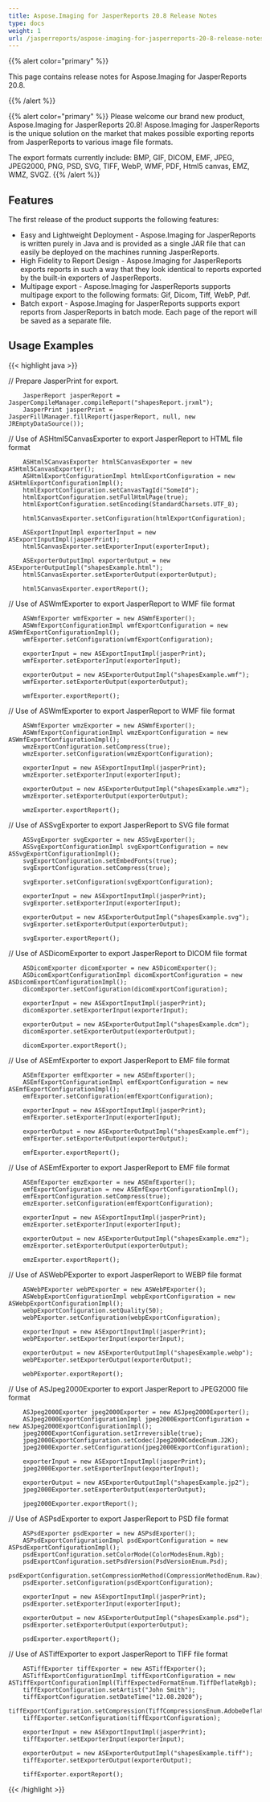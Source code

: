 ```yaml
---
title: Aspose.Imaging for JasperReports 20.8 Release Notes
type: docs
weight: 1
url: /jasperreports/aspose-imaging-for-jasperreports-20-8-release-notes/
---
```


{{% alert color="primary" %}}

This page contains release notes for Aspose.Imaging for JasperReports 20.8.

{{% /alert %}}

{{% alert color="primary" %}}
Please welcome our brand new product, Aspose.Imaging for JasperReports 20.8! Aspose.Imaging for JasperReports is the unique solution on the market that makes possible exporting reports from JasperReports to various image file formats.

The export formats currently include: BMP, GIF, DICOM, EMF, JPEG, JPEG2000, PNG, PSD, SVG, TIFF, WebP, WMF, PDF, Html5 canvas, EMZ, WMZ, SVGZ.
{{% /alert %}}

## Features

The first release of the product supports the following features:

- Easy and Lightweight Deployment - Aspose.Imaging for JasperReports is written purely in Java and is provided as a single JAR file that can easily be deployed on the machines running JasperReports.
- High Fidelity to Report Design - Aspose.Imaging for JasperReports exports reports in such a way that they look identical to reports exported by the built-in exporters of JasperReports.
- Multipage export -  Aspose.Imaging for JasperReports supports multipage export to the following formats:  Gif,  Dicom,  Tiff, WebP, Pdf.
- Batch export - Aspose.Imaging for JasperReports supports export reports from JasperReports in batch mode. Each page of the report will be saved as a separate file.

## Usage Examples

{{< highlight java >}}

//      Prepare JasperPrint for export.

        JasperReport jasperReport = JasperCompileManager.compileReport("shapesReport.jrxml");
        JasperPrint jasperPrint = JasperFillManager.fillReport(jasperReport, null, new JREmptyDataSource());

//      Use of ASHtml5CanvasExporter to export JasperReport to HTML file format

        ASHtml5CanvasExporter html5CanvasExporter = new ASHtml5CanvasExporter();
        ASHtmlExportConfigurationImpl htmlExportConfiguration = new ASHtmlExportConfigurationImpl();
        htmlExportConfiguration.setCanvasTagId("SomeId");
        htmlExportConfiguration.setFullHtmlPage(true);
        htmlExportConfiguration.setEncoding(StandardCharsets.UTF_8);

        html5CanvasExporter.setConfiguration(htmlExportConfiguration);

        ASExportInputImpl exporterInput = new ASExportInputImpl(jasperPrint);
        html5CanvasExporter.setExporterInput(exporterInput);

        ASExporterOutputImpl exporterOutput = new ASExporterOutputImpl("shapesExample.html");
        html5CanvasExporter.setExporterOutput(exporterOutput);

        html5CanvasExporter.exportReport();
//      Use of ASWmfExporter to export JasperReport to WMF file format

        ASWmfExporter wmfExporter = new ASWmfExporter();
        ASWmfExportConfigurationImpl wmfExportConfiguration = new ASWmfExportConfigurationImpl();
        wmfExporter.setConfiguration(wmfExportConfiguration);

        exporterInput = new ASExportInputImpl(jasperPrint);
        wmfExporter.setExporterInput(exporterInput);

        exporterOutput = new ASExporterOutputImpl("shapesExample.wmf");
        wmfExporter.setExporterOutput(exporterOutput);

        wmfExporter.exportReport();
//      Use of ASWmfExporter to export JasperReport to WMF file format

        ASWmfExporter wmzExporter = new ASWmfExporter();
        ASWmfExportConfigurationImpl wmzExportConfiguration = new ASWmfExportConfigurationImpl();
        wmzExportConfiguration.setCompress(true);
        wmzExporter.setConfiguration(wmzExportConfiguration);

        exporterInput = new ASExportInputImpl(jasperPrint);
        wmzExporter.setExporterInput(exporterInput);

        exporterOutput = new ASExporterOutputImpl("shapesExample.wmz");
        wmzExporter.setExporterOutput(exporterOutput);

        wmzExporter.exportReport();
//      Use of ASSvgExporter to export JasperReport to SVG file format

        ASSvgExporter svgExporter = new ASSvgExporter();
        ASSvgExportConfigurationImpl svgExportConfiguration = new ASSvgExportConfigurationImpl();
        svgExportConfiguration.setEmbedFonts(true);
        svgExportConfiguration.setCompress(true);

        svgExporter.setConfiguration(svgExportConfiguration);

        exporterInput = new ASExportInputImpl(jasperPrint);
        svgExporter.setExporterInput(exporterInput);

        exporterOutput = new ASExporterOutputImpl("shapesExample.svg");
        svgExporter.setExporterOutput(exporterOutput);

        svgExporter.exportReport();

//      Use of ASDicomExporter to export JasperReport to DICOM file format

        ASDicomExporter dicomExporter = new ASDicomExporter();
        ASDicomExportConfigurationImpl dicomExportConfiguration = new ASDicomExportConfigurationImpl();
        dicomExporter.setConfiguration(dicomExportConfiguration);

        exporterInput = new ASExportInputImpl(jasperPrint);
        dicomExporter.setExporterInput(exporterInput);

        exporterOutput = new ASExporterOutputImpl("shapesExample.dcm");
        dicomExporter.setExporterOutput(exporterOutput);

        dicomExporter.exportReport();


//      Use of ASEmfExporter to export JasperReport to EMF file format

        ASEmfExporter emfExporter = new ASEmfExporter();
        ASEmfExportConfigurationImpl emfExportConfiguration = new ASEmfExportConfigurationImpl();
        emfExporter.setConfiguration(emfExportConfiguration);

        exporterInput = new ASExportInputImpl(jasperPrint);
        emfExporter.setExporterInput(exporterInput);

        exporterOutput = new ASExporterOutputImpl("shapesExample.emf");
        emfExporter.setExporterOutput(exporterOutput);

        emfExporter.exportReport();


//      Use of ASEmfExporter to export JasperReport to EMF file format

        ASEmfExporter emzExporter = new ASEmfExporter();
        emfExportConfiguration = new ASEmfExportConfigurationImpl();
        emfExportConfiguration.setCompress(true);
        emzExporter.setConfiguration(emfExportConfiguration);

        exporterInput = new ASExportInputImpl(jasperPrint);
        emzExporter.setExporterInput(exporterInput);

        exporterOutput = new ASExporterOutputImpl("shapesExample.emz");
        emzExporter.setExporterOutput(exporterOutput);

        emzExporter.exportReport();
//      Use of ASWebPExporter to export JasperReport to WEBP file format

        ASWebPExporter webPExporter = new ASWebPExporter();
        ASWebpExportConfigurationImpl webpExportConfiguration = new ASWebpExportConfigurationImpl();
        webpExportConfiguration.setQuality(50);
        webPExporter.setConfiguration(webpExportConfiguration);

        exporterInput = new ASExportInputImpl(jasperPrint);
        webPExporter.setExporterInput(exporterInput);

        exporterOutput = new ASExporterOutputImpl("shapesExample.webp");
        webPExporter.setExporterOutput(exporterOutput);

        webPExporter.exportReport();
//      Use of ASJpeg2000Exporter to export JasperReport to JPEG2000 file format

        ASJpeg2000Exporter jpeg2000Exporter = new ASJpeg2000Exporter();
        ASJpeg2000ExportConfigurationImpl jpeg2000ExportConfiguration = new ASJpeg2000ExportConfigurationImpl();
        jpeg2000ExportConfiguration.setIrreversible(true);
        jpeg2000ExportConfiguration.setCodec(Jpeg2000CodecEnum.J2K);
        jpeg2000Exporter.setConfiguration(jpeg2000ExportConfiguration);

        exporterInput = new ASExportInputImpl(jasperPrint);
        jpeg2000Exporter.setExporterInput(exporterInput);

        exporterOutput = new ASExporterOutputImpl("shapesExample.jp2");
        jpeg2000Exporter.setExporterOutput(exporterOutput);

        jpeg2000Exporter.exportReport();
//      Use of ASPsdExporter to export JasperReport to PSD file format

        ASPsdExporter psdExporter = new ASPsdExporter();
        ASPsdExportConfigurationImpl psdExportConfiguration = new ASPsdExportConfigurationImpl();
        psdExportConfiguration.setColorMode(ColorModesEnum.Rgb);
        psdExportConfiguration.setPsdVersion(PsdVersionEnum.Psd);
        psdExportConfiguration.setCompressionMethod(CompressionMethodEnum.Raw);
        psdExporter.setConfiguration(psdExportConfiguration);

        exporterInput = new ASExportInputImpl(jasperPrint);
        psdExporter.setExporterInput(exporterInput);

        exporterOutput = new ASExporterOutputImpl("shapesExample.psd");
        psdExporter.setExporterOutput(exporterOutput);

        psdExporter.exportReport();
//      Use of ASTiffExporter to export JasperReport to TIFF file format

        ASTiffExporter tiffExporter = new ASTiffExporter();
        ASTiffExportConfigurationImpl tiffExportConfiguration = new ASTiffExportConfigurationImpl(TiffExpectedFormatEnum.TiffDeflateRgb);
        tiffExportConfiguration.setArtist("John Smith");
        tiffExportConfiguration.setDateTime("12.08.2020");
        tiffExportConfiguration.setCompression(TiffCompressionsEnum.AdobeDeflate);
        tiffExporter.setConfiguration(tiffExportConfiguration);

        exporterInput = new ASExportInputImpl(jasperPrint);
        tiffExporter.setExporterInput(exporterInput);

        exporterOutput = new ASExporterOutputImpl("shapesExample.tiff");
        tiffExporter.setExporterOutput(exporterOutput);

        tiffExporter.exportReport();

{{< /highlight >}}
